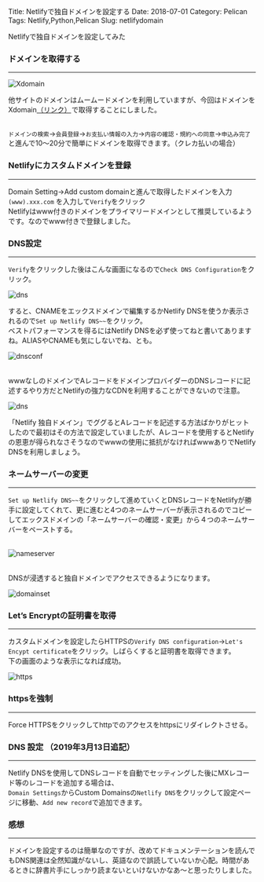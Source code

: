 Title: Netlifyで独自ドメインを設定する
Date: 2018-07-01
Category: Pelican
Tags: Netlify,Python,Pelican
Slug: netlifydomain

Netlifyで独自ドメインを設定してみた

### ドメインを取得する
---

![Xdomain](../../../images/xdomaintop.jpg)  <br>

他サイトのドメインはムームードメインを利用していますが、今回はドメインをXdomain<a href="https://px.a8.net/svt/ejp?a8mat=356RAJ+GF7GHE+CO4+15PEXE" target="_blank" rel="nofollow">（リンク）</a><img border="0" width="1" height="1" src="https://www10.a8.net/0.gif?a8mat=356RAJ+GF7GHE+CO4+15PEXE" alt="">で取得することにしました。<br><br>

`ドメインの検索`→`会員登録`→`お支払い情報の入力`→`内容の確認・規約への同意`→`申込み完了`と進んで10～20分で簡単にドメインを取得できます。（クレカ払いの場合）<br>

### Netlifyにカスタムドメインを登録
---

Domain Setting→Add custom domainと進んで取得したドメインを入力`(www).xxx.com` を入力して`Verify`をクリック  
Netlifyはwww付きのドメインをプライマリードメインとして推奨しているようです。なのでwww付きで登録しました。<br>

### DNS設定
---

`Verify`をクリックした後はこんな画面になるので`Check DNS Configuration`をクリック。

![dns](../../../images/checkdns.jpg)<br>

すると、CNAMEをエックスドメインで編集するかNetlify DNSを使うか表示されるので`Set up Netlify DNS~~`をクリック。  
ベストパフォーマンスを得るにはNetlify DNSを必ず使ってねと書いてありますね。ALIASやCNAMEも気にしないでね、とも。<br>

![dnsconf](../../../images/dnsconf3.jpg)

<br>
wwwなしのドメインでAレコードをドメインプロバイダーのDNSレコードに記述するやり方だとNetlifyの強力なCDNを利用することができないので注意。
<br>

![dns](../../../images/dnsconf1.jpg)

「Netlify 独自ドメイン」でググるとAレコードを記述する方法ばかりがヒットしたので最初はその方法で設定していましたが、Aレコードを使用するとNetlifyの恩恵が得られなさそうなのでwwwの使用に抵抗がなければwwwありでNetlify DNSを利用しましょう。<br>

### ネームサーバーの変更
---
`Set up Netlify DNS~~`をクリックして進めていくとDNSレコードをNetlifyが勝手に設定してくれて、更に進むと4つのネームサーバーが表示されるのでコピーしてエックスドメインの「ネームサーバーの確認・変更」から４つのネームサーバーをペーストする。<br><br>


![nameserver](../../../images/nameservers.jpg)

<br>DNSが浸透すると独自ドメインでアクセスできるようになります。


![domainset](../../../images/domainset.jpg)<br>


### Let’s Encryptの証明書を取得
---
カスタムドメインを設定したらHTTPSの`Verify DNS configuration`→`Let's Encypt certificate`をクリック。しばらくすると証明書を取得できます。  
下の画面のような表示になれば成功。   


![https](../../../images/https.jpg)


### httpsを強制
---
Force HTTPSをクリックしてhttpでのアクセスをhttpsにリダイレクトさせる。

### DNS 設定 （2019年3月13日追記）
---

Netlify DNSを使用してDNSレコードを自動でセッティングした後にMXレコード等のレコードを追加する場合は、<br>`Domain Settings`からCustom Domainsの`Netlify DNS`をクリックして設定ページに移動、`Add new record`で追加できます。

### 感想
---
ドメインを設定するのは簡単なのですが、改めてドキュメンテーションを読んでもDNS関連は全然知識がないし、英語なので誤読していないか心配。時間があるときに辞書片手にしっかり読まないといけないかなあ～と思ったりしました。